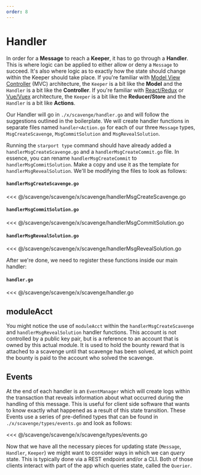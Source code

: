```yaml
---
order: 8
---
```


# Handler

In order for a **Message** to reach a **Keeper**, it has to go through a **Handler**. This is where logic can be applied to either allow or deny a `Message` to succeed. It's also where logic as to exactly how the state should change within the Keeper should take place. If you're familiar with [Model View Controller](https://en.wikipedia.org/wiki/Model%E2%80%93view%E2%80%93controller) (MVC) architecture, the `Keeper` is a bit like the **Model** and the `Handler` is a bit like the **Controller**. If you're familiar with [React/Redux](<https://en.wikipedia.org/wiki/React_(web_framework)>) or [Vue/Vuex](https://en.wikipedia.org/wiki/Vue.js) architecture, the `Keeper` is a bit like the **Reducer/Store** and the `Handler` is a bit like **Actions**.

Our Handler will go in `./x/scavenge/handler.go` and will follow the suggestions outlined in the boilerplate. We will create handler functions in separate files named `handler<Action.go` for each of our three `Message` types, `MsgCreateScavenge`, `MsgCommitSolution` and `MsgRevealSolution`.

Running the `starport type` command should have already added a `handlerMsgCreateScavenge.go` and a `handlerMsgCreateCommit.go` file. In essence, you can rename `handlerMsgCreateCommit` to `handlerMsgCommitSolution`. Make a copy and use it as the template for `handlerMsgRevealSolution`. We'll be modifying the files to look as follows:

#### `handlerMsgCreateScavenge.go`
<<< @/scavenge/scavenge/x/scavenge/handlerMsgCreateScavenge.go

#### `handlerMsgCommitSolution.go`
<<< @/scavenge/scavenge/x/scavenge/handlerMsgCommitSolution.go

#### `handlerMsgRevealSolution.go`
<<< @/scavenge/scavenge/x/scavenge/handlerMsgRevealSolution.go

After we're done, we need to register these functions inside our main handler:

#### `handler.go`
<<< @/scavenge/scavenge/x/scavenge/handler.go

## moduleAcct

You might notice the use of `moduleAcct` within the `handlerMsgCreateScavenge` and `handlerMsgRevealSolution` handler functions. This account is not controlled by a public key pair, but is a reference to an account that is owned by this actual module. It is used to hold the bounty reward that is attached to a scavenge until that scavenge has been solved, at which point the bounty is paid to the account who solved the scavenge.

## Events

At the end of each handler is an `EventManager` which will create logs within the transaction that reveals information about what occurred during the handling of this message. This is useful for client side software that wants to know exactly what happened as a result of this state transition. These Events use a series of pre-defined types that can be found in `./x/scavenge/types/events.go` and look as follows:

<<< @/scavenge/scavenge/x/scavenge/types/events.go

Now that we have all the necessary pieces for updating state (`Message`, `Handler`, `Keeper`) we might want to consider ways in which we can _query_ state. This is typically done via a REST endpoint and/or a CLI. Both of those clients interact with part of the app which queries state, called the `Querier`.
